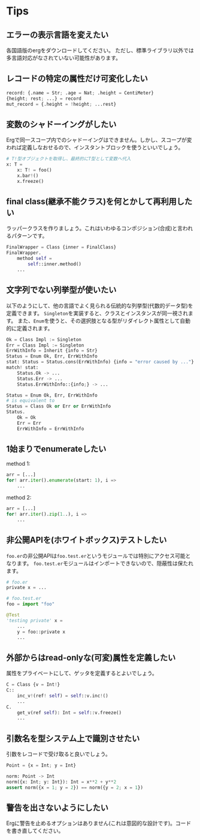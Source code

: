 # Tips


## エラーの表示言語を変えたい

各国語版のergをダウンロードしてください。
ただし、標準ライブラリ以外では多言語対応がなされていない可能性があります。

## レコードの特定の属性だけ可変化したい

```python
record: {.name = Str; .age = Nat; .height = CentiMeter}
{height; rest; ...} = record
mut_record = {.height = !height; ...rest}
```

## 変数のシャドーイングがしたい

Ergで同一スコープ内でのシャドーイングはできません。しかし、スコープが変われば定義しなおせるので、インスタントブロックを使うといいでしょう。

```python
# T!型オブジェクトを取得し、最終的にT型として変数へ代入
x: T =
    x: T! = foo()
    x.bar!()
    x.freeze()
```

## final class(継承不能クラス)を何とかして再利用したい

ラッパークラスを作りましょう。これはいわゆるコンポジション(合成)と言われるパターンです。

```python
FinalWrapper = Class {inner = FinalClass}
FinalWrapper.
    method self =
        self::inner.method()
    ...
```

## 文字列でない列挙型が使いたい

以下のようにして、他の言語でよく見られる伝統的な列挙型(代数的データ型)を定義できます。
`Singleton`を実装すると、クラスとインスタンスが同一視されます。
また、`Enum`を使うと、その選択肢となる型がリダイレクト属性として自動的に定義されます。

```python
Ok = Class Impl := Singleton
Err = Class Impl := Singleton
ErrWithInfo = Inherit {info = Str}
Status = Enum Ok, Err, ErrWithInfo
stat: Status = Status.cons(ErrWithInfo) {info = "error caused by ..."}
match! stat:
    Status.Ok -> ...
    Status.Err -> ...
    Status.ErrWithInfo::{info;} -> ...
```

```python
Status = Enum Ok, Err, ErrWithInfo
# is equivalent to
Status = Class Ok or Err or ErrWithInfo
Status.
    Ok = Ok
    Err = Err
    ErrWithInfo = ErrWithInfo
```

## 1始まりでenumerateしたい

method 1:

```python
arr = [...]
for! arr.iter().enumerate(start: 1), i =>
    ...
```

method 2:

```python
arr = [...]
for! arr.iter().zip(1..), i =>
    ...
```

## 非公開APIを(ホワイトボックス)テストしたい

`foo.er`の非公開APIは`foo.test.er`というモジュールでは特別にアクセス可能となります。
`foo.test.er`モジュールはインポートできないので、隠蔽性は保たれます。

```python
# foo.er
private x = ...
```

```python
# foo.test.er
foo = import "foo"

@Test
'testing private' x =
    ...
    y = foo::private x
    ...
```

## 外部からはread-onlyな(可変)属性を定義したい

属性をプライベートにして、ゲッタを定義するとよいでしょう。

```python
C = Class {v = Int!}
C::
    inc_v!(ref! self) = self::v.inc!()
    ...
C.
    get_v(ref self): Int = self::v.freeze()
    ...
```

## 引数名を型システム上で識別させたい

引数をレコードで受け取ると良いでしょう。

```python
Point = {x = Int; y = Int}

norm: Point -> Int
norm({x: Int; y: Int}): Int = x**2 + y**2
assert norm({x = 1; y = 2}) == norm({y = 2; x = 1})
```

## 警告を出さないようにしたい

Ergに警告を止めるオプションはありません(これは意図的な設計です)。コードを書き直してください。
